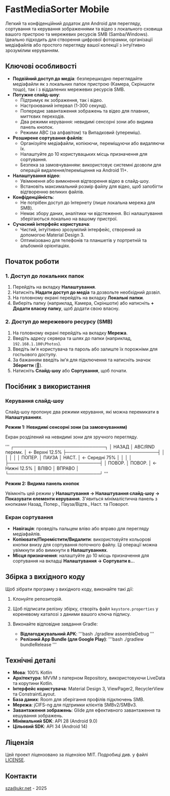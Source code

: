 # FastMediaSorter Mobile

Легкий та конфіденційний додаток для Android для перегляду, сортування та керування зображеннями та відео з локального сховища вашого пристрою та мережевих ресурсів SMB (Samba/Windows). Ідеально підходить для створення цифрової фоторамки, організації медіафайлів або простого перегляду вашої колекції з інтуїтивно зрозумілим керуванням.

## Ключові особливості

-   **Подвійний доступ до медіа**: безперешкодно переглядайте медіафайли як з локальних папок пристрою (Камера, Скріншоти тощо), так і з віддалених мережевих ресурсів SMB.
-   **Потужне слайд-шоу**:
    -   Підтримує як зображення, так і відео.
    -   Настроюваний інтервал (1-300 секунд).
    -   Попереднє завантаження зображень та відео для плавних, миттєвих переходів.
    -   Два режими керування: невидимі сенсорні зони або видима панель кнопок.
    -   Режими ABC (за алфавітом) та Випадковий (упереміш).
-   **Розширене сортування файлів**:
    -   Організуйте медіафайли, копіюючи, переміщуючи або видаляючи їх.
    -   Налаштуйте до 10 користувацьких місць призначення для сортування.
    -   Безпека за замовчуванням: використовує системні дозволи для операцій видалення/переміщення на Android 11+.
-   **Налаштування відео**:
    -   Увімкнення або вимкнення відтворення відео в слайд-шоу.
    -   Встановіть максимальний розмір файлу для відео, щоб запобігти відтворенню великих файлів.
-   **Конфіденційність**:
    -   Не потрібен доступ до Інтернету (лише локальна мережа для SMB).
    -   Немає збору даних, аналітики чи відстеження. Всі налаштування зберігаються локально на вашому пристрої.
-   **Сучасний інтерфейс користувача**:
    -   Чистий, інтуїтивно зрозумілий інтерфейс, створений за допомогою Material Design 3.
    -   Оптимізовано для телефонів та планшетів у портретній та альбомній орієнтаціях.

## Початок роботи

### 1. Доступ до локальних папок

1.  Перейдіть на вкладку **Налаштування**.
2.  Натисніть **Надати доступ до медіа** та дозвольте необхідний дозвіл.
3.  На головному екрані перейдіть на вкладку **Локальні папки**.
4.  Виберіть папку (наприклад, Камера, Скріншоти) або натисніть **+ Додати власну папку**, щоб додати свою власну.

### 2. Доступ до мережевого ресурсу (SMB)

1.  На головному екрані перейдіть на вкладку **Мережа**.
2.  Введіть адресу сервера та шлях до папки (наприклад, `192.168.1.100\Photos`).
3.  Введіть ім'я користувача та пароль або залиште їх порожніми для гостьового доступу.
4.  За бажанням введіть ім'я для підключення та натисніть значок **Зберегти** (💾).
5.  Натисніть **Слайд-шоу** або **Сортування**, щоб почати.

## Посібник з використання

### Керування слайд-шоу

Слайд-шоу пропонує два режими керування, які можна перемикати в **Налаштуваннях**.

**Режим 1: Невидимі сенсорні зони (за замовчуванням)**

Екран розділений на невидимі зони для зручного перегляду.

'''
┌─────────────────────────────┐
│ НАЗАД   │   ABC/RND перемк. │ ← Верхні 12.5%
├─────────────────────────────┤
│         │        │          │
│ ПОПЕР.  │ ПАУЗА  │   НАСТ.   │ ← Середні 75%
│         │        │          │
├─────────────────────────────┤
│ ПОВОР.  │      ПОВОР.       │ ← Нижні 12.5%
│  ВЛІВО  │       ВПРАВО      │
└─────────────────────────────┘
'''

**Режим 2: Видима панель кнопок**

Увімкніть цей режим у **Налаштування → Налаштування слайд-шоу → Показувати елементи керування**. З'явиться мінімалістична панель з кнопками Назад, Попер., Пауза/Відтв., Наст. та Поворот.

### Екран сортування

-   **Навігація**: проведіть пальцем вліво або вправо для перегляду медіафайлів.
-   **Копіювати/Перемістити/Видалити**: використовуйте кольорові кнопки внизу для сортування поточного файлу. Ці операції можна увімкнути або вимкнути в **Налаштуваннях**.
-   **Місця призначення**: налаштуйте до 10 місць призначення для сортування на вкладці **Налаштування → Сортувати в..**.

## Збірка з вихідного коду

Щоб зібрати програму з вихідного коду, виконайте такі дії:

1.  Клонуйте репозиторій.
2.  Щоб підписати релізну збірку, створіть файл `keystore.properties` у кореневому каталозі з даними вашого ключа підпису.
3.  Виконайте відповідне завдання Gradle:

    -   **Відлагоджувальний APK**:
        '''bash
        ./gradlew assembleDebug
        '''
    -   **Релізний App Bundle (для Google Play)**:
        '''bash
        ./gradlew bundleRelease
        '''

## Технічні деталі

-   **Мова**: 100% Kotlin
-   **Архітектура**: MVVM з патерном Repository, використовуючи LiveData та корутини Kotlin.
-   **Інтерфейс користувача**: Material Design 3, ViewPager2, RecyclerView та ConstraintLayout.
-   **База даних**: Room для зберігання профілів підключень SMB.
-   **Мережа**: jCIFS-ng для підтримки клієнтів SMBv2/SMBv3.
-   **Завантаження зображень**: Glide для ефективного завантаження та кешування зображень.
-   **Мінімальний SDK**: API 28 (Android 9.0)
-   **Цільовий SDK**: API 34 (Android 14)

## Ліцензія

Цей проект ліцензовано за ліцензією MIT. Подробиці див. у файлі [LICENSE](LICENSE).

## Контакти

sza@ukr.net - 2025
